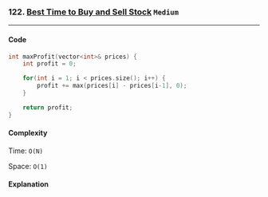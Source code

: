 ### 122. [Best Time to Buy and Sell Stock](https://leetcode.com/problems/best-time-to-buy-and-sell-stock/) `Medium`

---

#### Code

```cpp
int maxProfit(vector<int>& prices) {
    int profit = 0;

    for(int i = 1; i < prices.size(); i++) {
        profit += max(prices[i] - prices[i-1], 0);
    }

    return profit;
}
```

#### Complexity

Time: `O(N)`

Space: `O(1)`

#### Explanation
